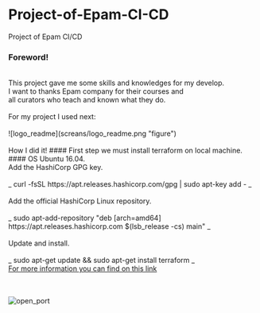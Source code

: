 # Project-of-Epam-CI-CD
Project of Epam CI/CD

<h3>Foreword!</h3>
<br>This project gave me some skills and knowledges for my develop. 
<br>I want to thanks Epam company for their courses and 
<br>all curators who teach and known what they do.
<br>
<br>For my project I used next:
<br>
<br> ![logo_readme](screans/logo_readme.png "figure")
<br>
<br>How I did it!
#### First step we must install terraform on local machine.
#### OS Ubuntu 16.04.
<br>Add the HashiCorp GPG key.
<br>
<br>_ curl -fsSL https://apt.releases.hashicorp.com/gpg | sudo apt-key add - _
<br>
<br> Add the official HashiCorp Linux repository.
<br>
<br>_ sudo apt-add-repository "deb [arch=amd64] https://apt.releases.hashicorp.com $(lsb_release -cs) main" _
<br>
<br>Update and install.
<br>
<br>_ sudo apt-get update && sudo apt-get install terraform _
<br><a href="https://learn.hashicorp.com/tutorials/terraform/install-cli?in=terraform/aws-get-started">For more information you can find on this link</a>
<br>
<br>


<br> ![open_port](screans/open_port.png "figure")
